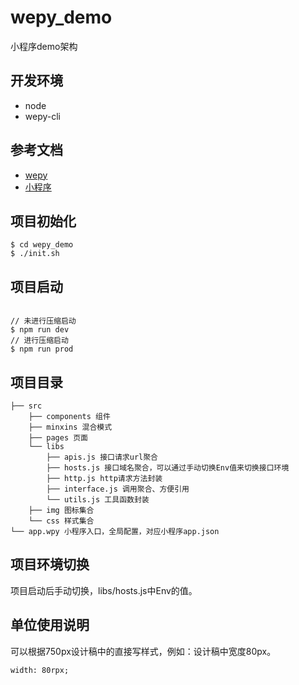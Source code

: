 # wepy_demo
小程序demo架构

## 开发环境

- node
- wepy-cli

## 参考文档

- [wepy](https://tencent.github.io/wepy/index.html)
- [小程序](https://developers.weixin.qq.com/miniprogram/dev/index.html)

## 项目初始化

```
$ cd wepy_demo
$ ./init.sh

```
## 项目启动

```

// 未进行压缩启动
$ npm run dev  
// 进行压缩启动
$ npm run prod

```
## 项目目录
```
├── src
    ├── components 组件
    ├── minxins 混合模式
    ├── pages 页面
    └── libs
        ├── apis.js 接口请求url聚合
        ├── hosts.js 接口域名聚合，可以通过手动切换Env值来切换接口环境
        ├── http.js http请求方法封装
        ├── interface.js 调用聚合、方便引用
        └── utils.js 工具函数封装
    ├── img 图标集合
    └── css 样式集合
└── app.wpy 小程序入口，全局配置，对应小程序app.json
```
## 项目环境切换

项目启动后手动切换，libs/hosts.js中Env的值。

## 单位使用说明

可以根据750px设计稿中的直接写样式，例如：设计稿中宽度80px。
```
width: 80rpx;
```
